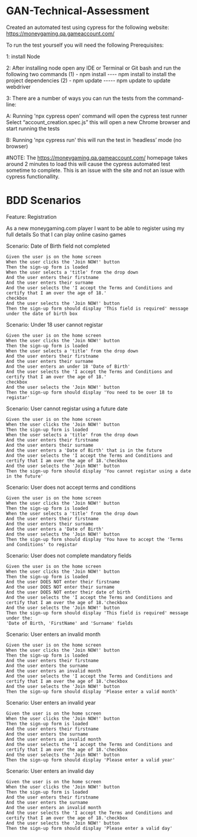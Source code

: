 # GAN-Technical-Assessment

Created an automated test using cypress for the following website: https://moneygaming.qa.gameaccount.com/

To run the test yourself you will need the following Prerequisites:

1: install Node

2: After installing node open any IDE or Terminal or Git bash and run the following two commands      (1) - npm install ---- npm install to install the project dependencies      (2) - npm update ----- npm update to update webdriver

3: There are a number of ways you can run the tests from the command-line:

A: Running 'npx cypress open' command will open the cypress test runner Select “account_creation.spec.js” this will open a new Chrome browser and start running the tests

B: Running 'npx cypress run' this will run the test in ‘headless’ mode (no browser)


#NOTE: The https://moneygaming.qa.gameaccount.com/ homepage takes around 2 minutes to load this will cause the cypress automated test sometime to complete. This is an issue with the site and not an issue with cypress functionallity.



# BDD Scenarios


Feature: Registration

As a new moneygaming.com player
I want to be able to register using my full details
So that I can play online casino games


Scenario: Date of Birth field not completed 

    Given the user is on the home screen
    When the user clicks the 'Join NOW!' button
    Then the sign-up form is loaded
    When the user selects a 'title' from the drop down 
    And the user enters their firstname
    And the user enters their surname
    And the user selects the 'I accept the Terms and Conditions and certify that I am over the age of 18.'
    checkbox
    And the user selects the 'Join NOW!' button
    Then the sign-up form should display 'This field is required' message under the date of birth box



Scenario: Under 18 user cannot registar

    Given the user is on the home screen
    When the user clicks the 'Join NOW!' button
    Then the sign-up form is loaded
    When the user selects a 'title' from the drop down 
    And the user enters their firstname
    And the user enters their surname
    And the user enters an under 18 'Date of Birth'
    And the user selects the 'I accept the Terms and Conditions and certify that I am over the age of 18.'
    checkbox
    And the user selects the 'Join NOW!' button
    Then the sign-up form should display 'You need to be over 18 to registar'


Scenario: User cannot registar using a future date

    Given the user is on the home screen
    When the user clicks the 'Join NOW!' button
    Then the sign-up form is loaded
    When the user selects a 'title' from the drop down 
    And the user enters their firstname
    And the user enters their surname
    And the user enters a 'Date of Birth' that is in the future
    And the user selects the 'I accept the Terms and Conditions and certify that I am over the age of 18.'checkbox
    And the user selects the 'Join NOW!' button
    Then the sign-up form should display 'You cannot registar using a date in the future'


Scenario: User does not accept terms and conditions

    Given the user is on the home screen
    When the user clicks the 'Join NOW!' button
    Then the sign-up form is loaded
    When the user selects a 'title' from the drop down 
    And the user enters their firstname
    And the user enters their surname
    And the user enters a 'Date of Birth' 
    And the user selects the 'Join NOW!' button
    Then the sign-up form should display 'You have to accept the 'Terms and Conditions' to registar


Scenario: User does not complete mandatory fields

    Given the user is on the home screen
    When the user clicks the 'Join NOW!' button
    Then the sign-up form is loaded
    And the user DOES NOT enter their firstname
    And the user DOES NOT enter their surname
    And the user DOES NOT enter their date of birth
    And the user selects the 'I accept the Terms and Conditions and certify that I am over the age of 18.'checkbox
    And the user selects the 'Join NOW!' button
    Then the sign-up form should display 'This field is required' message under the:
    'Date of Birth, 'FirstName' and 'Surname' fields

Scenario: User enters an invalid month

    Given the user is on the home screen
    When the user clicks the 'Join NOW!' button
    Then the sign-up form is loaded
    And the user enters their firstname
    And the user enters the surname
    And the user enters an invalid month
    And the user selects the 'I accept the Terms and Conditions and certify that I am over the age of 18.'checkbox
    And the user selects the 'Join NOW!' button
    Then the sign-up form should display 'Please enter a valid month'


Scenario: User enters an invalid year

    Given the user is on the home screen
    When the user clicks the 'Join NOW!' button
    Then the sign-up form is loaded
    And the user enters their firstname
    And the user enters the surname
    And the user enters an invalid month
    And the user selects the 'I accept the Terms and Conditions and certify that I am over the age of 18.'checkbox
    And the user selects the 'Join NOW!' button
    Then the sign-up form should display 'Please enter a valid year'



Scenario: User enters an invalid day

    Given the user is on the home screen
    When the user clicks the 'Join NOW!' button
    Then the sign-up form is loaded
    And the user enters their firstname
    And the user enters the surname
    And the user enters an invalid month
    And the user selects the 'I accept the Terms and Conditions and certify that I am over the age of 18.'checkbox
    And the user selects the 'Join NOW!' button
    Then the sign-up form should display 'Please enter a valid day'
